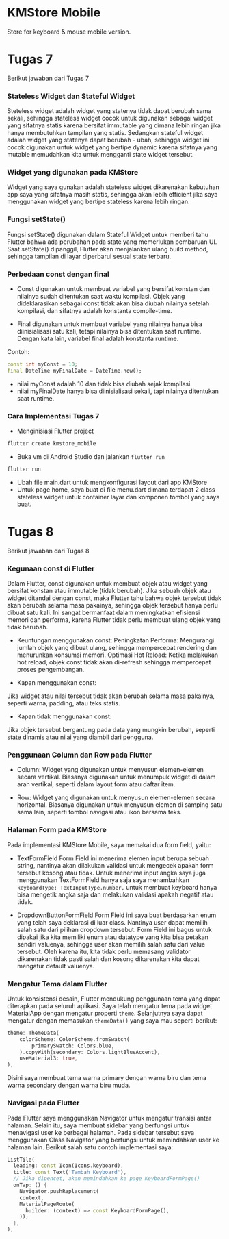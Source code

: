 
# KMStore Mobile

Store for keyboard & mouse mobile version.


# Tugas 7
Berikut jawaban dari Tugas 7

### Stateless Widget dan Stateful Widget
Steteless widget adalah widget yang statenya tidak dapat berubah sama sekali, sehingga stateless widget cocok untuk digunakan sebagai widget yang sifatnya  statis karena bersifat immutable yang dimana lebih ringan jika hanya membutuhkan tampilan yang statis. Sedangkan stateful widget adalah widget yang statenya dapat berubah - ubah, sehingga widget ini cocok digunakan untuk widget yang bertipe dynamic karena sifatnya yang mutable memudahkan kita untuk mengganti state widget tersebut.

### Widget yang digunakan pada KMStore
Widget yang saya gunakan adalah stateless widget dikarenakan kebutuhan app saya yang sifatnya masih statis, sehingga akan lebih efficient jika saya menggunakan widget yang bertipe stateless karena lebih ringan.

### Fungsi setState()
Fungsi setState() digunakan dalam Stateful Widget untuk memberi tahu Flutter bahwa ada perubahan pada state yang memerlukan pembaruan UI. Saat setState() dipanggil, Flutter akan menjalankan ulang build method, sehingga tampilan di layar diperbarui sesuai state terbaru.

### Perbedaan const dengan final
- Const digunakan untuk membuat variabel yang bersifat konstan dan nilainya sudah ditentukan saat waktu kompilasi. Objek yang dideklarasikan sebagai const tidak akan bisa diubah nilainya setelah kompilasi, dan sifatnya adalah konstanta compile-time.

- Final digunakan untuk membuat variabel yang nilainya hanya bisa diinisialisasi satu kali, tetapi nilainya bisa ditentukan saat runtime. Dengan kata lain, variabel final adalah konstanta runtime.

Contoh:
```dart 
const int myConst = 10;
final DateTime myFinalDate = DateTime.now();
```
- nilai myConst adalah 10 dan tidak bisa diubah sejak kompilasi.
- nilai myFinalDate hanya bisa diinisialisasi sekali, tapi nilainya ditentukan saat runtime.

### Cara Implementasi Tugas 7
- Menginisiasi Flutter project
```bash
flutter create kmstore_mobile
```

- Buka vm di Android Studio dan jalankan `flutter run`
```bash
flutter run
```

- Ubah file main.dart untuk mengkonfigurasi layout dari app KMStore
- Untuk page home, saya buat di file menu.dart dimana terdapat 2 class stateless widget untuk container layar dan komponen tombol yang saya buat.

# Tugas 8
Berikut jawaban dari Tugas 8

### Kegunaan const di Flutter
Dalam Flutter, const digunakan untuk membuat objek atau widget yang bersifat konstan atau immutable (tidak berubah). Jika sebuah objek atau widget ditandai dengan const, maka Flutter tahu bahwa objek tersebut tidak akan berubah selama masa pakainya, sehingga objek tersebut hanya perlu dibuat satu kali. Ini sangat bermanfaat dalam meningkatkan efisiensi memori dan performa, karena Flutter tidak perlu membuat ulang objek yang tidak berubah.

- Keuntungan menggunakan const:
Peningkatan Performa: Mengurangi jumlah objek yang dibuat ulang, sehingga mempercepat rendering dan menurunkan konsumsi memori.
Optimasi Hot Reload: Ketika melakukan hot reload, objek const tidak akan di-refresh sehingga mempercepat proses pengembangan.

- Kapan menggunakan const:

Jika widget atau nilai tersebut tidak akan berubah selama masa pakainya, seperti warna, padding, atau teks statis.
- Kapan tidak menggunakan const:

Jika objek tersebut bergantung pada data yang mungkin berubah, seperti state dinamis atau nilai yang diambil dari pengguna.

### Penggunaan Column dan Row pada Flutter
- Column: Widget yang digunakan untuk menyusun elemen-elemen secara vertikal. Biasanya digunakan untuk menumpuk widget di dalam arah vertikal, seperti dalam layout form atau daftar item.

- Row: Widget yang digunakan untuk menyusun elemen-elemen secara horizontal. Biasanya digunakan untuk menyusun elemen di samping satu sama lain, seperti tombol navigasi atau ikon bersama teks.

### Halaman Form pada KMStore
Pada implementasi KMStore Mobile, saya memakai dua form field, yaitu:

- TextFormField
Form Field ini menerima elemen input berupa sebuah string, nantinya akan dilakukan validasi untuk mengecek apakah form tersebut kosong atau tidak. Untuk menerima input angka saya juga menggunakan TextFormField hanya saja saya menambahkan `keyboardType: TextInputType.number,` untuk membuat keyboard hanya bisa mengetik angka saja dan melakukan validasi apakah negatif atau tidak.

- DropdownButtonFormField
Form Field ini saya buat berdasarkan enum yang telah saya deklarasi di luar class. Nantinya user dapat memilih salah satu dari pilihan dropdown tersebut. Form Field ini bagus untuk dipakai jika kita memiliki enum atau datatype yang kita bisa petakan sendiri valuenya, sehingga user akan memilih salah satu dari value tersebut. Oleh karena itu, kita tidak perlu memasang validator dikarenakan tidak pasti salah dan kosong dikarenakan kita dapat mengatur default valuenya.

### Mengatur Tema dalam Flutter
Untuk konsistensi desain, Flutter mendukung penggunaan tema yang dapat diterapkan pada seluruh aplikasi. Saya telah mengatur tema pada widget MaterialApp dengan mengatur properti `theme`. Selanjutnya saya dapat mengatur dengan memasukan `themeData()` yang saya mau seperti berikut:
```dart
theme: ThemeData(
    colorScheme: ColorScheme.fromSwatch(
        primarySwatch: Colors.blue,
    ).copyWith(secondary: Colors.lightBlueAccent),
    useMaterial3: true,
),
```
Disini saya membuat tema warna primary dengan warna biru dan tema warna secondary dengan warna biru muda.

### Navigasi pada Flutter
Pada Flutter saya menggunakan Navigator untuk mengatur transisi antar halaman. Selain itu, saya membuat sidebar yang berfungsi untuk menavigasi user ke berbagai halaman. Pada sidebar tersebut saya menggunakan Class Navigator yang berfungsi untuk memindahkan user ke halaman lain. Berikut salah satu contoh implementasi saya:
```dart
ListTile(
  leading: const Icon(Icons.keyboard),
  title: const Text('Tambah Keyboard'),
  // Jika dipencet, akan memindahkan ke page KeyboardFormPage()
  onTap: () {
    Navigator.pushReplacement(
    context,
    MaterialPageRoute(
      builder: (context) => const KeyboardFormPage(),
    ));
  },
),
```